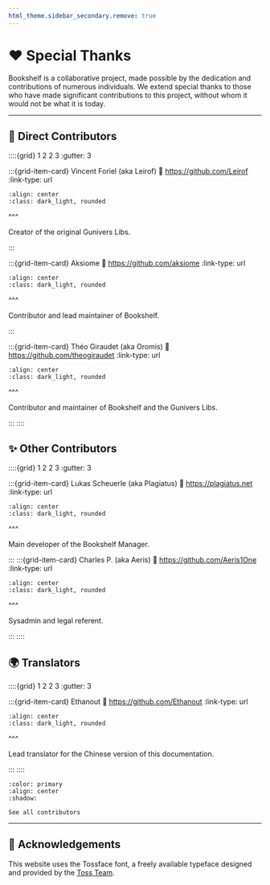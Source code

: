 ```yaml
---
html_theme.sidebar_secondary.remove: true
---
```


# ❤️ Special Thanks

Bookshelf is a collaborative project, made possible by the dedication and contributions of numerous individuals. We extend special thanks to those who have made significant contributions to this project, without whom it would not be what it is today.

---

## 🌟 Direct Contributors

::::{grid} 1 2 2 3
:gutter: 3

:::{grid-item-card} Vincent Foriel (aka Leirof)
:link: https://github.com/Leirof
:link-type: url

```{image} /_imgs/credits/leirof.png
:align: center
:class: dark_light, rounded
```

^^^

Creator of the original Gunivers Libs.

:::

:::{grid-item-card} Aksiome
:link: https://github.com/aksiome
:link-type: url

```{image} /_imgs/credits/aksiome.png
:align: center
:class: dark_light, rounded
```

^^^

Contributor and lead maintainer of Bookshelf.

:::

:::{grid-item-card} Théo Giraudet (aka Oromis)
:link: https://github.com/theogiraudet
:link-type: url

```{image} /_imgs/credits/theogiraudet.png
:align: center
:class: dark_light, rounded
```

^^^

Contributor and maintainer of Bookshelf and the Gunivers Libs.

:::
::::

## ✨ Other Contributors

::::{grid} 1 2 2 3
:gutter: 3

:::{grid-item-card} Lukas Scheuerle (aka Plagiatus)
:link: https://plagiatus.net
:link-type: url

```{image} /_imgs/credits/plagiatus.png
:align: center
:class: dark_light, rounded
```

^^^

Main developer of the Bookshelf Manager.

:::
:::{grid-item-card} Charles P. (aka Aeris)
:link: https://github.com/Aeris1One
:link-type: url

```{image} /_imgs/credits/aeris.jpg
:align: center
:class: dark_light, rounded
```

^^^

Sysadmin and legal referent.

:::
::::


## 🌍 Translators

::::{grid} 1 2 2 3
:gutter: 3

:::{grid-item-card} Ethanout
:link: https://github.com/Ethanout
:link-type: url

```{image} /_imgs/credits/ethanout.png
:align: center
:class: dark_light, rounded
```
^^^

Lead translator for the Chinese version of this documentation.

:::
::::



```{button-link} https://github.com/mcbookshelf/Bookshelf/graphs/contributors
:color: primary
:align: center
:shadow:

See all contributors
```

---

## 🫶 Acknowledgements

This website uses the Tossface font, a freely available typeface designed and provided by the [Toss Team](https://toss.im).
